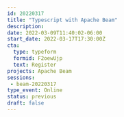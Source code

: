```yaml
---
id: 20220317
title: "Typescript with Apache Beam"
description: 
date: 2022-03-09T11:40:02-06:00
start_date: 2022-03-17T17:30:00Z
cta: 
  type: typeform
  formid: F2oewUjp
  text: Register
projects: Apache Beam
sessions: 
 - beam-20220317
type_event: Online
status: previous
draft: false
---
```




